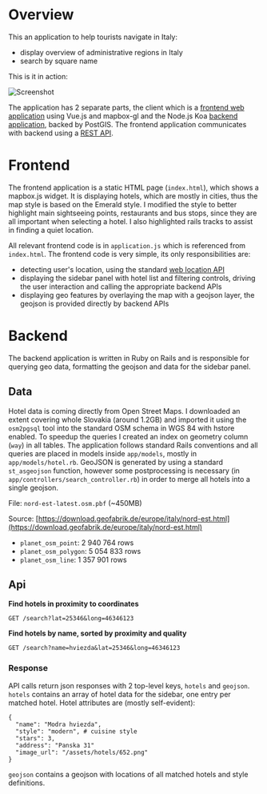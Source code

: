 # Overview

This an application to help tourists navigate in Italy:
- display overview of administrative regions in Italy
- search by square name

This is it in action:

![Screenshot](screenshot.png)

The application has 2 separate parts, the client which is a [frontend web application](#frontend) using Vue.js and mapbox-gl and the Node.js Koa [backend application](#backend), backed by PostGIS. The frontend application communicates with backend using a [REST API](#api).



# Frontend

The frontend application is a static HTML page (`index.html`), which shows a mapbox.js widget. It is displaying hotels, which are mostly in cities, thus the map style is based on the Emerald style. I modified the style to better highlight main sightseeing points, restaurants and bus stops, since they are all important when selecting a hotel. I also highlighted rails tracks to assist in finding a quiet location.

All relevant frontend code is in `application.js` which is referenced from `index.html`. The frontend code is very simple, its only responsibilities are:
- detecting user's location, using the standard [web location API](https://developer.mozilla.org/en-US/docs/Web/API/Geolocation/Using_geolocation)
- displaying the sidebar panel with hotel list and filtering controls, driving the user interaction and calling the appropriate backend APIs
- displaying geo features by overlaying the map with a geojson layer, the geojson is provided directly by backend APIs

# Backend

The backend application is written in Ruby on Rails and is responsible for querying geo data, formatting the geojson and data for the sidebar panel.

## Data

Hotel data is coming directly from Open Street Maps. I downloaded an extent covering whole Slovakia (around 1.2GB) and imported it using the `osm2pgsql` tool into the standard OSM schema in WGS 84 with hstore enabled. To speedup the queries I created an index on geometry column (`way`) in all tables. The application follows standard Rails conventions and all queries are placed in models inside `app/models`, mostly in `app/models/hotel.rb`. GeoJSON is generated by using a standard `st_asgeojson` function, however some postprocessing is necessary (in `app/controllers/search_controller.rb`) in order to merge all hotels into a single geojson.

File: `nord-est-latest.osm.pbf` (~450MB)

Source: [https://download.geofabrik.de/europe/italy/nord-est.html](https://download.geofabrik.de/europe/italy/nord-est.html)

* `planet_osm_point`: 2 940 764 rows
* `planet_osm_polygon`: 5 054 833 rows
* `planet_osm_line`: 1 357 901 rows

## Api

**Find hotels in proximity to coordinates**

`GET /search?lat=25346&long=46346123`

**Find hotels by name, sorted by proximity and quality**

`GET /search?name=hviezda&lat=25346&long=46346123`

### Response

API calls return json responses with 2 top-level keys, `hotels` and `geojson`. `hotels` contains an array of hotel data for the sidebar, one entry per matched hotel. Hotel attributes are (mostly self-evident):
```
{
  "name": "Modra hviezda",
  "style": "modern", # cuisine style
  "stars": 3,
  "address": "Panska 31"
  "image_url": "/assets/hotels/652.png"
}
```
`geojson` contains a geojson with locations of all matched hotels and style definitions.
